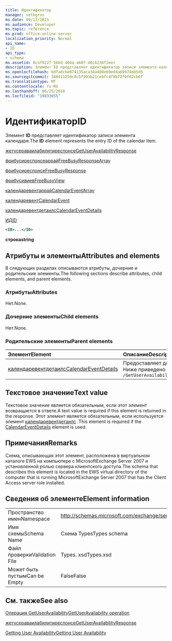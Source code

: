 ```yaml
---
title: Идентификатор
manager: sethgros
ms.date: 09/17/2015
ms.audience: Developer
ms.topic: reference
ms.prod: office-online-server
localization_priority: Normal
api_name:
- ID
api_type:
- schema
ms.assetid: 8caf922f-56bd-466a-a68f-d6cb236f2eec
description: Элемент ID представляет идентификатор записи элемента календаря.
ms.openlocfilehash: bdfadcbe074135aca34a408e69ed4a69974eb5d5
ms.sourcegitcommit: 34041125dc8c5f993b21cebfc4f8b72f0fd2cb6f
ms.translationtype: MT
ms.contentlocale: ru-RU
ms.lasthandoff: 06/25/2018
ms.locfileid: "19833855"
---
```

# <a name="id"></a><span data-ttu-id="b66e2-103">Идентификатор</span><span class="sxs-lookup"><span data-stu-id="b66e2-103">ID</span></span>

<span data-ttu-id="b66e2-104">Элемент **ID** представляет идентификатор записи элемента календаря.</span><span class="sxs-lookup"><span data-stu-id="b66e2-104">The **ID** element represents the entry ID of the calendar item.</span></span> 
  
[<span data-ttu-id="b66e2-105">жетусераваилабилитиреспонсе</span><span class="sxs-lookup"><span data-stu-id="b66e2-105">GetUserAvailabilityResponse</span></span>](getuseravailabilityresponse.md)
  
[<span data-ttu-id="b66e2-106">фрибусиреспонсеаррай</span><span class="sxs-lookup"><span data-stu-id="b66e2-106">FreeBusyResponseArray</span></span>](freebusyresponsearray.md)
  
[<span data-ttu-id="b66e2-107">фрибусиреспонсе</span><span class="sxs-lookup"><span data-stu-id="b66e2-107">FreeBusyResponse</span></span>](freebusyresponse.md)
  
[<span data-ttu-id="b66e2-108">фрибусивиев</span><span class="sxs-lookup"><span data-stu-id="b66e2-108">FreeBusyView</span></span>](freebusyview.md)
  
[<span data-ttu-id="b66e2-109">календаревентаррай</span><span class="sxs-lookup"><span data-stu-id="b66e2-109">CalendarEventArray</span></span>](calendareventarray.md)
  
[<span data-ttu-id="b66e2-110">календаревент</span><span class="sxs-lookup"><span data-stu-id="b66e2-110">CalendarEvent</span></span>](calendarevent.md)
  
[<span data-ttu-id="b66e2-111">календаревентдетаилс</span><span class="sxs-lookup"><span data-stu-id="b66e2-111">CalendarEventDetails</span></span>](calendareventdetails.md)
  
[<span data-ttu-id="b66e2-112">ИД</span><span class="sxs-lookup"><span data-stu-id="b66e2-112">ID</span></span>](id.md)
  
```xml
<ID>...</ID>
```

 <span data-ttu-id="b66e2-113">**строка**</span><span class="sxs-lookup"><span data-stu-id="b66e2-113">**string**</span></span>
## <a name="attributes-and-elements"></a><span data-ttu-id="b66e2-114">Атрибуты и элементы</span><span class="sxs-lookup"><span data-stu-id="b66e2-114">Attributes and elements</span></span>

<span data-ttu-id="b66e2-115">В следующих разделах описываются атрибуты, дочерние и родительские элементы.</span><span class="sxs-lookup"><span data-stu-id="b66e2-115">The following sections describe attributes, child elements, and parent elements.</span></span>
  
### <a name="attributes"></a><span data-ttu-id="b66e2-116">Атрибуты</span><span class="sxs-lookup"><span data-stu-id="b66e2-116">Attributes</span></span>

<span data-ttu-id="b66e2-117">Нет.</span><span class="sxs-lookup"><span data-stu-id="b66e2-117">None.</span></span>
  
### <a name="child-elements"></a><span data-ttu-id="b66e2-118">Дочерние элементы</span><span class="sxs-lookup"><span data-stu-id="b66e2-118">Child elements</span></span>

<span data-ttu-id="b66e2-119">Нет.</span><span class="sxs-lookup"><span data-stu-id="b66e2-119">None.</span></span>
  
### <a name="parent-elements"></a><span data-ttu-id="b66e2-120">Родительские элементы</span><span class="sxs-lookup"><span data-stu-id="b66e2-120">Parent elements</span></span>

|<span data-ttu-id="b66e2-121">**Элемент**</span><span class="sxs-lookup"><span data-stu-id="b66e2-121">**Element**</span></span>|<span data-ttu-id="b66e2-122">**Описание**</span><span class="sxs-lookup"><span data-stu-id="b66e2-122">**Description**</span></span>|
|:-----|:-----|
|[<span data-ttu-id="b66e2-123">календаревентдетаилс</span><span class="sxs-lookup"><span data-stu-id="b66e2-123">CalendarEventDetails</span></span>](calendareventdetails.md) <br/> |<span data-ttu-id="b66e2-124">Предоставляет дополнительные сведения о событии календаря.</span><span class="sxs-lookup"><span data-stu-id="b66e2-124">Provides additional information for a calendar event.</span></span>  <br/> <span data-ttu-id="b66e2-125">Ниже приведено выражение XPath для этого элемента:</span><span class="sxs-lookup"><span data-stu-id="b66e2-125">The following is the XPath expression to this element:</span></span>  <br/>  `/GetUserAvailabilityResponse/FreeBusyResponseArray/FreeBusyResponse/FreeBusyView/CalendarEventArray/CalendarEvent[i]/CalendarEventDetails` <br/> |
   
## <a name="text-value"></a><span data-ttu-id="b66e2-126">Текстовое значение</span><span class="sxs-lookup"><span data-stu-id="b66e2-126">Text value</span></span>

<span data-ttu-id="b66e2-127">Текстовое значение является обязательным, если этот элемент возвращается в ответе.</span><span class="sxs-lookup"><span data-stu-id="b66e2-127">A text value is required if this element is returned in the response.</span></span> <span data-ttu-id="b66e2-128">Этот элемент является обязательным, если используется элемент [календаревентдетаилс](calendareventdetails.md) .</span><span class="sxs-lookup"><span data-stu-id="b66e2-128">This element is required if the [CalendarEventDetails](calendareventdetails.md) element is used.</span></span> 
  
## <a name="remarks"></a><span data-ttu-id="b66e2-129">Примечания</span><span class="sxs-lookup"><span data-stu-id="b66e2-129">Remarks</span></span>

<span data-ttu-id="b66e2-130">Схема, описывающая этот элемент, расположена в виртуальном каталоге EWS на компьютере с MicrosoftExchange Server 2007 и установленной ролью сервера клиентского доступа.</span><span class="sxs-lookup"><span data-stu-id="b66e2-130">The schema that describes this element is located in the EWS virtual directory of the computer that is running MicrosoftExchange Server 2007 that has the Client Access server role installed.</span></span>
  
## <a name="element-information"></a><span data-ttu-id="b66e2-131">Сведения об элементе</span><span class="sxs-lookup"><span data-stu-id="b66e2-131">Element information</span></span>

|||
|:-----|:-----|
|<span data-ttu-id="b66e2-132">Пространство имен</span><span class="sxs-lookup"><span data-stu-id="b66e2-132">Namespace</span></span>  <br/> |http://schemas.microsoft.com/exchange/services/2006/types  <br/> |
|<span data-ttu-id="b66e2-133">Имя схемы</span><span class="sxs-lookup"><span data-stu-id="b66e2-133">Schema Name</span></span>  <br/> |<span data-ttu-id="b66e2-134">Схема Types</span><span class="sxs-lookup"><span data-stu-id="b66e2-134">Types schema</span></span>  <br/> |
|<span data-ttu-id="b66e2-135">Файл проверки</span><span class="sxs-lookup"><span data-stu-id="b66e2-135">Validation File</span></span>  <br/> |<span data-ttu-id="b66e2-136">Types. xsd</span><span class="sxs-lookup"><span data-stu-id="b66e2-136">Types.xsd</span></span>  <br/> |
|<span data-ttu-id="b66e2-137">Может быть пустым</span><span class="sxs-lookup"><span data-stu-id="b66e2-137">Can be Empty</span></span>  <br/> |<span data-ttu-id="b66e2-138">False</span><span class="sxs-lookup"><span data-stu-id="b66e2-138">False</span></span>  <br/> |
   
## <a name="see-also"></a><span data-ttu-id="b66e2-139">См. также</span><span class="sxs-lookup"><span data-stu-id="b66e2-139">See also</span></span>



[<span data-ttu-id="b66e2-140">Операция GetUserAvailability</span><span class="sxs-lookup"><span data-stu-id="b66e2-140">GetUserAvailability operation</span></span>](getuseravailability-operation.md)
  
[<span data-ttu-id="b66e2-141">жетусераваилабилитиреспонсе</span><span class="sxs-lookup"><span data-stu-id="b66e2-141">GetUserAvailabilityResponse</span></span>](getuseravailabilityresponse.md)


[<span data-ttu-id="b66e2-142">Getting User Availability</span><span class="sxs-lookup"><span data-stu-id="b66e2-142">Getting User Availability</span></span>](http://msdn.microsoft.com/library/d4133fcb-9b0f-4e6b-aadf-a389da83516a%28Office.15%29.aspx)

